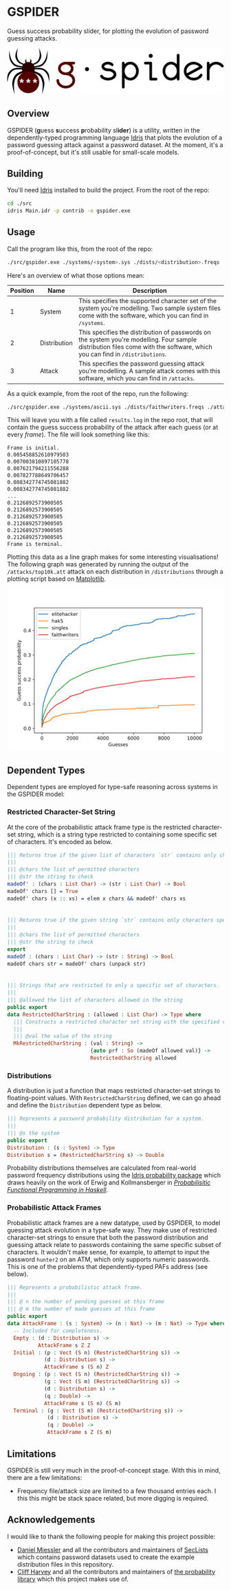 # GSPIDER
Guess success probability slider, for plotting the evolution of password guessing attacks.

![Logo](assets/logo-text-h.svg)

## Overview
GSPIDER (**g**uess **s**uccess **p**robability sl**ider**) is a utility, written in the dependently-typed programming language [Idris](https://www.idris-lang.org/) that plots the evolution of a password guessing attack against a password dataset. At the moment, it's a proof-of-concept, but it's still usable for small-scale models.

## Building
You'll need [Idris](https://www.idris-lang.org/download/) installed to build the project. From the root of the repo:

```bash
cd ./src
idris Main.idr -p contrib -o gspider.exe
```

## Usage
Call the program like this, from the root of the repo:

```bash
./src/gspider.exe ./systems/<system>.sys ./dists/<distribution>.freqs ./attacks/<attack>.att > ./results.log
```

Here's an overview of what those options mean:

| Position | Name         | Description                                                                                                                                                                 |
|----------|--------------|-----------------------------------------------------------------------------------------------------------------------------------------------------------------------------|
| 1        | System       | This specifies the supported character set of the system you're modelling. Two sample system files come with the software, which you can find in `/systems`.                |
| 2        | Distribution | This specifies the distribution of passwords on the system you're modelling. Four sample distribution files come with the software, which you can find in `/distributions`. |
| 3        | Attack       | This specifies the password guessing attack you're modelling. A sample attack comes with this software, which you can find in `/attacks`.                                   |

As a quick example, from the root of the repo, run the following:

```bash
./src/gspider.exe ./systems/ascii.sys ./dists/faithwriters.freqs ./attacks/top10k.att > ./results.log
```

This will leave you with a file called `results.log` in the repo root, that will contain the guess success probability of the attack after each guess (or at every *frame*). The file will look something like this:

```
Frame is initial.
0.005458852610979503
0.007003810897105778
0.007621794211556288
0.007827788649706457
0.008342774745081882
0.008342774745081882
...
0.2126892573900505
0.2126892573900505
0.2126892573900505
0.2126892573900505
0.2126892573900505
0.2126892573900505
Frame is terminal.
```

Plotting this data as a line graph makes for some interesting visualisations! The following graph was generated by running the output of the `/attacks/top10k.att` attack on each distribution in `/distributions` through a plotting script based on [Matplotlib](https://matplotlib.org/).

![Graph](docs/svg/paf-dataset-graph.svg)

## Dependent Types
Dependent types are employed for type-safe reasoning across systems in the GSPIDER model:

### Restricted Character-Set String
At the core of the probabilistic attack frame type is the restricted character-set string, which is a string type restricted to containing some specific set of characters. It's encoded as below.

```idris
||| Returns true if the given list of characters `str` contains only characters specified in `chars`.
|||
||| @chars the list of permitted characters
||| @str the string to check
madeOf' : (chars : List Char) -> (str : List Char) -> Bool
madeOf' chars [] = True
madeOf' chars (x :: xs) = elem x chars && madeOf' chars xs


||| Returns true if the given string `str` contains only characters specified in `chars`.
|||
||| @chars the list of permitted characters
||| @str the string to check
export
madeOf : (chars : List Char) -> (str : String) -> Bool
madeOf chars str = madeOf' chars (unpack str)


||| Strings that are restricted to only a specific set of characters.
|||
||| @allowed the list of characters allowed in the string
public export
data RestrictedCharString : (allowed : List Char) -> Type where
  ||| Constructs a restricted character set string with the specified value.
  |||
  ||| @val the value of the string
  MkRestrictedCharString : (val : String) ->
                           {auto prf : So (madeOf allowed val)} ->
                           RestrictedCharString allowed
```

### Distributions
A distribution is just a function that maps restricted character-set strings to floating-point values. With `RestrictedCharString` defined, we can go ahead and define the `Distribution` dependent type as below.

```idris
||| Represents a password probability distribution for a system.
|||
||| @s the system
public export
Distribution : (s : System) -> Type
Distribution s = (RestrictedCharString s) -> Double
```

Probability distributions themselves are calculated from real-world password frequency distributions using the [Idris probability package](https://github.com/fieldstrength/probability) which draws heavily on the work of Erwig and Kollmansberger in [_Probabilisitic Functional Programming in Haskell_](https://web.engr.oregonstate.edu/~erwig/pfp/).

### Probabilistic Attack Frames
Probabilistic attack frames are a new datatype, used by GSPIDER, to model guessing attack evolution in a type-safe way. They make use of restricted character-set strings to ensure that both the password distribution and guessing attack relate to passwords containing the same specific subset of characters. It wouldn't make sense, for example, to attempt to input the password `hunter2` on an ATM, which only supports numeric passwords. This is one of the problems that dependently-typed PAFs address (see below).

```idris
||| Represents a probabilistic attack frame.
|||
||| @ n the number of pending guesses at this frame
||| @ m the number of made guesses at this frame
public export
data AttackFrame : (s : System) -> (n : Nat) -> (m : Nat) -> Type where
  -- Included for completeness.
  Empty : (d : Distribution s) ->
          AttackFrame s Z Z
  Initial : (p : Vect (S n) (RestrictedCharString s)) ->
            (d : Distribution s) ->
            AttackFrame s (S n) Z
  Ongoing : (p : Vect (S n) (RestrictedCharString s)) ->
            (g : Vect (S m) (RestrictedCharString s)) ->
            (d : Distribution s) ->
            (q : Double) ->
            AttackFrame s (S n) (S m)
  Terminal : (g : Vect (S m) (RestrictedCharString s)) ->
             (d : Distribution s) ->
             (q : Double) ->
             AttackFrame s Z (S m)
```

## Limitations
GSPIDER is still very much in the proof-of-concept stage. With this in mind, there are a few limitations:

* Frequency file/attack size are limited to a few thousand entries each. I this this might be stack space related, but more digging is required.

## Acknowledgements
I would like to thank the following people for making this project possible:

* [Daniel Miessler](https://github.com/danielmiessler) and all the contributors and maintainers of [SecLists](https://github.com/danielmiessler/SecLists) which contains password datasets used to create the example distribution files in this repository.
* [Cliff Harvey](https://github.com/fieldstrength) and all the contributors and maintainers of [the probability library](https://github.com/fieldstrength/probability) which this project makes use of.
